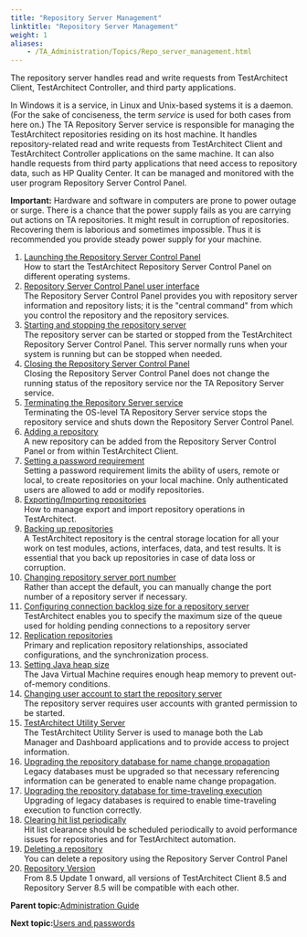 ```yaml
--- 
title: "Repository Server Management"
linktitle: "Repository Server Management"
weight: 1
aliases: 
    - /TA_Administration/Topics/Repo_server_management.html
---
```


The repository server handles read and write requests from TestArchitect Client, TestArchitect Controller, and third party applications.

In Windows it is a service, in Linux and Unix-based systems it is a daemon. \(For the sake of conciseness, the term *service* is used for both cases from here on.\) The TA Repository Server service is responsible for managing the TestArchitect repositories residing on its host machine. It handles repository-related read and write requests from TestArchitect Client and TestArchitect Controller applications on the same machine. It can also handle requests from third party applications that need access to repository data, such as HP Quality Center. It can be managed and monitored with the user program Repository Server Control Panel.

**Important:** Hardware and software in computers are prone to power outage or surge. There is a chance that the power supply fails as you are carrying out actions on TA repositories. It might result in corruption of repositories. Recovering them is laborious and sometimes impossible. Thus it is recommended you provide steady power supply for your machine.

1.  [Launching the Repository Server Control Panel](/TA_Administration/Topics/Repo_server_management_launching.html)  
How to start the TestArchitect Repository Server Control Panel on different operating systems.
2.  [Repository Server Control Panel user interface](/TA_Administration/Topics/Repo_server_management_control_panel.html)  
The Repository Server Control Panel provides you with repository server information and repository lists; it is the "central command" from which you control the repository and the repository services.
3.  [Starting and stopping the repository server](/TA_Administration/Topics/Repo_server_management_starting_stopping.html)  
The repository server can be started or stopped from the TestArchitect Repository Server Control Panel. This server normally runs when your system is running but can be stopped when needed.
4.  [Closing the Repository Server Control Panel](/TA_Administration/Topics/Repo_server_management_closing.html)  
Closing the Repository Server Control Panel does not change the running status of the repository service nor the TA Repository Server service.
5.  [Terminating the Repository Server service](/TA_Administration/Topics/Repo_server_management_terminating.html)  
Terminating the OS-level TA Repository Server service stops the repository service and shuts down the Repository Server Control Panel.
6.  [Adding a repository](/TA_Administration/Topics/Repo_server_management_adding.html)  
A new repository can be added from the Repository Server Control Panel or from within TestArchitect Client.
7.  [Setting a password requirement](/TA_Administration/Topics/Repo_server_management_setting_pw.html)  
Setting a password requirement limits the ability of users, remote or local, to create repositories on your local machine. Only authenticated users are allowed to add or modify repositories.
8.  [Exporting/Importing repositories](/TA_Administration/Topics/adm_Exporting_import_repository.html)  
How to manage export and import repository operations in TestArchitect.
9.  [Backing up repositories](/TA_Administration/Topics/Repo_server_management_bk.html)  
A TestArchitect repository is the central storage location for all your work on test modules, actions, interfaces, data, and test results. It is essential that you back up repositories in case of data loss or corruption.
10. [Changing repository server port number](/TA_Administration/Topics/Repo_changing_port.html)  
Rather than accept the default, you can manually change the port number of a repository server if necessary.
11. [Configuring connection backlog size for a repository server](/TA_Administration/Topics/Repo_connection_backlog.html)  
TestArchitect enables you to specify the maximum size of the queue used for holding pending connections to a repository server
12. [Replication repositories](/TA_Administration/Topics/Repo_server_management_replication_repo.html)  
Primary and replication repository relationships, associated configurations, and the synchronization process.
13. [Setting Java heap size](/TA_Administration/Topics/Repo_setting_heap_size.html)  
The Java Virtual Machine requires enough heap memory to prevent out-of-memory conditions.
14. [Changing user account to start the repository server](/TA_Administration/Topics/adm_changing_OS_account.html)  
The repository server requires user accounts with granted permission to be started.
15. [TestArchitect Utility Server](/TA_Administration/Topics/TA_Utility_Server.html)  
 The TestArchitect Utility Server is used to manage both the Lab Manager and Dashboard applications and to provide access to project information.
16. [Upgrading the repository database for name change propagation](/TA_Administration/Topics/Repo_database_upgrade.html)  
Legacy databases must be upgraded so that necessary referencing information can be generated to enable name change propagation.
17. [Upgrading the repository database for time-traveling execution](/TA_Administration/Topics/adm_database_upgrade_time_traveling.html)  
Upgrading of legacy databases is required to enable time-traveling execution to function correctly.
18. [Clearing hit list periodically](/TA_Administration/Topics/adm_clear_hitlist.html)  
Hit list clearance should be scheduled periodically to avoid performance issues for repositories and for TestArchitect automation.
19. [Deleting a repository](/TA_Administration/Topics/adm_delete_repo.html)  
You can delete a repository using the Repository Server Control Panel
20. [Repository Version](/TA_Administration/Topics/adm_repo_versioning.html)  
From 8.5 Update 1 onward, all versions of TestArchitect Client 8.5 and Repository Server 8.5 will be compatible with each other.

**Parent topic:**[Administration Guide](/TA_Administration/Topics/Administration_Guide_begin.html)

**Next topic:**[Users and passwords](/TA_Administration/Topics/adm_users_and_passwords.html)

